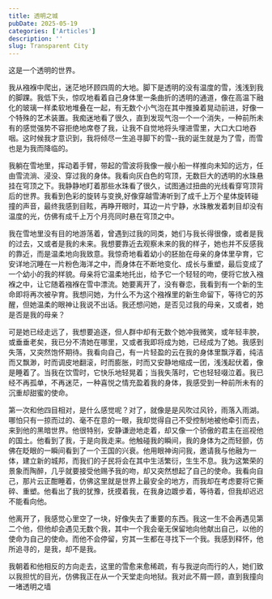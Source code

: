 ```yaml
---
title: 透明之城
pubDate: 2025-05-19
categories: ['Articles']
description: ''
slug: Transparent City
---
```


这是一个透明的世界。

我从襁褓中爬出，迷茫地环顾四周的大地。脚下是透明的没有温度的雪，浅浅到我的脚踝。我低下头，惊叹地看着自己身体里一条曲折的透明的通道，像在高温下融化的玻璃一样柔软地堆叠在一起，有无数个小气泡在其中推搡着晃动前进，好像一个特殊的艺术装置。我痴迷地看了很久，直到发现气泡一个一个消失，一种前所未有的感觉强势不容拒绝地席卷了我，让我不自觉地将头埋进雪里，大口大口地吞咽。这时候我才意识到，我将倾尽一生追寻脚下的雪--我的诞生就是为了雪，而雪也是为我而降临的。

我躺在雪地里，挥动着手臂，带起的雪波将我像一艘小船一样推向未知的远方，任由雪流淌、浸没、穿过我的身体。我看向灰白色的穹顶，无数巨大的透明的水珠悬挂在穹顶之下。我静静地盯着那些水珠看了很久，试图通过扭曲的光线看穿穹顶背后的世界。我看到色彩的旋转与变换,好像穿越雪涛听到了成千上万个星体旋转碰撞的声音，最终我感到目眩，再睁开眼时，耳边一片宁静，水珠散发着刺目却没有温度的光，仿佛有成千上万个月亮同时悬在穹顶之中。

我在雪地里没有目的地游荡着，曾遇到过我的同类，她们与我长得很像，或者是我的过去，又或者是我的未来。我想要靠近去观察未来的我的样子，她也并不反感我的靠近，而是温柔地向我致意。我惊奇地看着幼小的胚胎在母亲的身体里孕育，它安详地沉睡在一片粉色海洋之中，而身体在不断地变化、成长与重塑，最后变成了一个幼小的我的样貌。母亲将它温柔地托出，给予它一个轻轻的吻，便将它放入襁褓之中，让它随着襁褓在雪中漂流。她要离开了，没有眷恋，我看到有一个新的生命即将再次被孕育。我想问她，为什么不为这个襁褓里的新生命留下，等待它的苏醒，但她温柔的眼神让我说不出话。我还想问她，是否见过我的母亲，又或者，她是否是我的母亲？

可是她已经走远了，我想要追逐，但人群中却有无数个她冲我微笑，或年轻丰腴，或垂垂老矣，我已分不清她在哪里，又或者我即将成为她，已经成为了她。我感到失落，又突然饱怀期待。我看向自己，有一片轻盈的云在我的身体里飘浮着，纯洁而又飘渺，时而调皮地翻滚，时而膨胀，时而又安静地缩成一团，浅浅起伏着，像是睡着了。当我在饮雪时，它快乐地轻晃着；当我失落时，它也轻轻啜泣着。我已经不再孤单，不再迷茫，一种喜悦之情充盈着我的身体，我感受到一种前所未有的沉重却甜蜜的使命。

第一次和他四目相对，是什么感觉呢？对了，就像是是风吹过风铃，雨落入雨湖。哪怕只有一掠而过的、毫不在意的一眼，我却觉得自己不受控制地被他牵引而去，来到他的黑暗世界。他很特别，安静谦逊地走着，却又像一个骄傲的君主在巡视他的国土。他看到了我，于是向我走来。他触碰我的瞬间，我的身体为之而轻颤，仿佛在眨眼的一瞬间看到了一个王国的兴衰。他用眼神询问我，邀请我与他融为一体，建立新的城邦，而我们的子民将会在其中生活繁衍，生生不息。我为这繁荣的景象而陶醉，几乎就要接受他赐予我的吻，却又突然想起了自己的使命。我看向自己，那片云正酣睡着，仿佛这里就是世界上最安全的地方，而我却在考虑要将它撕碎、重塑。他看出了我的犹豫，抚摸着我，在我身边踱步着，等待着，但我却迟迟不能看向他。

他离开了，我感觉心里空了一块，好像失去了重要的东西。我这一生不会再遇见第二个他，但他却会遇见无数个我，其中一个我会毫无保留地向他献出自己，以他的使命为自己的使命。而他不会停留，穷其一生都在寻找下一个我。我感到释怀，他所追寻的，是我，却不是我。

我朝着和他相反的方向走去，这里的雪愈来愈稀疏，有与我逆向而行的人，她们致以我担忧的目光，仿佛我正在从一个天堂走向地狱。我对此不屑一顾，直到我撞向一堵透明之墙

